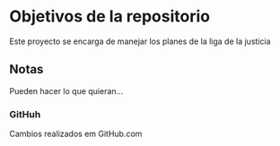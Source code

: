 # Objetivos de la repositorio

Este proyecto se encarga de manejar los planes de la liga de la justicia


## Notas
Pueden hacer lo que quieran...

### GitHuh
Cambios realizados em GitHub.com

